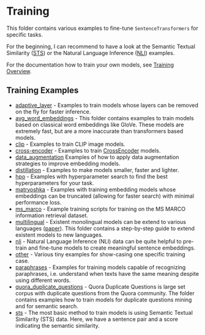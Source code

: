 # Training

This folder contains various examples to fine-tune `SentenceTransformers` for specific tasks.

For the beginning, I can recommend to have a look at the Semantic Textual Similarity ([STS](sts/)) or the Natural Language Inference ([NLI](nli/)) examples.

For the documentation how to train your own models, see [Training Overview](http://www.sbert.net/docs/sentence_transformer/training_overview.html).

## Training Examples

- [adaptive_layer](adaptive_layer/) - Examples to train models whose layers can be removed on the fly for faster inference.
- [avg_word_embeddings](avg_word_embeddings/) - This folder contains examples to train models based on classical word embeddings like GloVe. These models are extremely fast, but are a more inaccurate than transformers based models.
- [clip](clip/) - Examples to train CLIP image models.
- [cross-encoder](cross-encoder/) - Examples to train [CrossEncoder](http://www.sbert.net/docs/cross_encoder/usage/usage.html) models.
- [data_augmentation](data_augmentation/) Examples of how to apply data augmentation strategies to improve embedding models.
- [distillation](distillation/) - Examples to make models smaller, faster and lighter.
- [hpo](hpo/) - Examples with hyperparameter search to find the best hyperparameters for your task.
- [matryoshka](matryoshka/) - Examples with training embedding models whose embeddings can be truncated (allowing for faster search) with minimal performance loss.
- [ms_marco](ms_marco/) - Example training scripts for training on the MS MARCO information retrieval dataset.
- [multilingual](multilingual/) - Existent monolingual models can be extend to various languages ([paper](https://arxiv.org/abs/2004.09813)). This folder contains a step-by-step guide to extend existent models to new languages.
- [nli](nli/) - Natural Language Inference (NLI) data can be quite helpful to pre-train and fine-tune models to create meaningful sentence embeddings.
- [other](other/) - Various tiny examples for show-casing one specific training case.
- [paraphrases](paraphrases/) - Examples for training models capable of recognizing paraphrases, i.e. understand when texts have the same meaning despite using different words.
- [quora_duplicate_questions](quora_duplicate_questions/) - Quora Duplicate Questions is large set corpus with duplicate questions from the Quora community. The folder contains examples how to train models for duplicate questions mining and for semantic search.
- [sts](sts/) - The most basic method to train models is using Semantic Textual Similarity (STS) data. Here, we have a sentence pair and a score indicating the semantic similarity.
